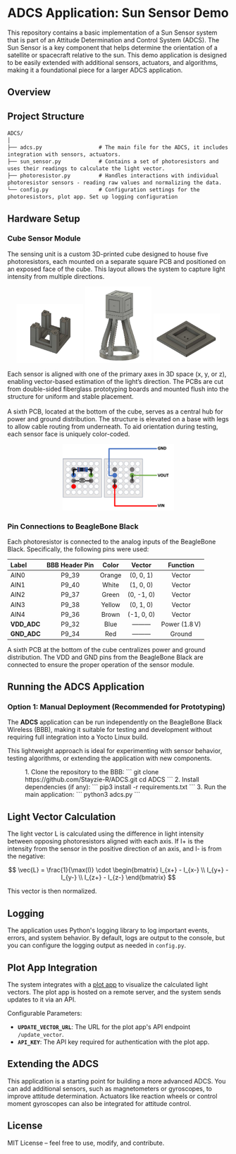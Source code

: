 
# ADCS Application: Sun Sensor Demo

This repository contains a basic implementation of a Sun Sensor system that is part of an Attitude Determination and Control System (ADCS). The Sun Sensor is a key component that helps determine the orientation of a satellite or spacecraft relative to the sun. This demo application is designed to be easily extended with additional sensors, actuators, and algorithms, making it a foundational piece for a larger ADCS application.

## Overview

## Project Structure

```
ADCS/
│
├── adcs.py                  # The main file for the ADCS, it includes integration with sensors, actuators.
├── sun_sensor.py            # Contains a set of photoresistors and uses their readings to calculate the light vector. 
├── photoresistor.py         # Handles interactions with individual photoresistor sensors - reading raw values and normalizing the data.
└── config.py                # Configuration settings for the photoresistors, plot app. Set up logging configuration 
```

## Hardware Setup
### Cube Sensor Module
The sensing unit is a custom 3D-printed cube designed to house five photoresistors, each mounted on a separate square PCB and positioned on an exposed face of the cube. This layout allows the system to capture light intensity from multiple directions.
<p align="center">
  <img src="docs/hardware1.png" alt="Cube Sensor Front View" width="30%">
  <img src="docs/hardware2.png" alt="Cube Sensor Angled View" width="30%">
  <img src="docs/hardware3.png" alt="Cube Sensor Back View" width="30%">
</p>
Each sensor is aligned with one of the primary axes in 3D space (x, y, or z), enabling vector-based estimation of the light’s direction. The PCBs are cut from double-sided fiberglass prototyping boards and mounted flush into the structure for uniform and stable placement.
<br><br>
A sixth PCB, located at the bottom of the cube, serves as a central hub for power and ground distribution. The structure is elevated on a base with legs to allow cable routing from underneath. To aid orientation during testing, each sensor face is uniquely color-coded.

<p align="center">
  <img src="docs/PCB.png" alt="PCB Connection" width="50%">
</p>

### Pin Connections to BeagleBone Black
Each photoresistor is connected to the analog inputs of the BeagleBone Black. Specifically, the following pins were used:

<center>

<!-- Markdown table is allowed here, though not ideal -->

| Label        | BBB Header Pin |  Color  |   Vector   |   Function       |
|:-------------|:--------------:|:-------:|:----------:|:----------------:|
| AIN0         |     P9_39      | Orange  | (0, 0, 1)  | Vector           |
| AIN1         |     P9_40      | White   | (1, 0, 0)  | Vector           |
| AIN2         |     P9_37      | Green   | (0, -1, 0) | Vector           |
| AIN3         |     P9_38      | Yellow  | (0, 1, 0)  | Vector           |
| AIN4         |     P9_36      | Brown   | (-1, 0, 0) | Vector           |
| **VDD_ADC**  |     P9_32      | Blue    | ———        | Power (1.8 V)    |
| **GND_ADC**  |     P9_34      | Red     | ———        | Ground           |

</center>

A sixth PCB at the bottom of the cube centralizes power and ground distribution. The VDD and GND pins from the BeagleBone Black are connected to ensure the proper operation of the sensor module.

## Running the ADCS Application
### Option 1: Manual Deployment (Recommended for Prototyping)
The **ADCS** application can be run independently on the BeagleBone Black Wireless (BBB), making it suitable for testing and development without requiring full integration into a Yocto Linux build.

This lightweight approach is ideal for experimenting with sensor behavior, testing algorithms, or extending the application with new components.

<div style="margin-left: 40px;">
1. Clone the repository to the BBB:
```
git clone https://github.com/Stayzie-R/ADCS.git
cd ADCS
```
2. Install dependencies (if any):
```
pip3 install -r requirements.txt
```
3. Run the main application:
```
python3 adcs.py
```
</div>

## Light Vector Calculation
The light vector L is calculated using the difference in light intensity between opposing photoresistors aligned with each axis. If I+ is the intensity from the sensor in the positive direction of an axis, and I- is from the negative:

$$
\vec{L} = \frac{1}{\max(I)} \cdot 
\begin{bmatrix}
I_{x+} - I_{x-} \\
I_{y+} - I_{y-} \\
I_{z+} - I_{z-}
\end{bmatrix}
$$

This vector is then normalized.

## Logging
The application uses Python's logging library to log important events, errors, and system behavior. By default, logs are output to the console, but you can configure the logging output as needed in `config.py`.


## Plot App Integration
The system integrates with a [plot app](https://github.com/Stayzie-R/adcs_plot_app)  to visualize the calculated light vectors. The plot app is hosted on a remote server, and the system sends updates to it via an API.

Configurable Parameters:
- **`UPDATE_VECTOR_URL`**: The URL for the plot app's API endpoint `/update_vector`.
- **`API_KEY`**: The API key required for authentication with the plot app.

## Extending the ADCS
This application is a starting point for building a more advanced ADCS. You can add additional sensors, such as magnetometers or gyroscopes, to improve attitude determination. Actuators like reaction wheels or control moment gyroscopes can also be integrated for attitude control.

## License
MIT License – feel free to use, modify, and contribute.